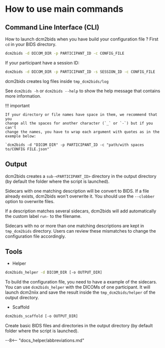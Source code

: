 # How to use main commands

## Command Line Interface (CLI)

How to launch dcm2bids when you have build your configuration file ? First `cd`
in your BIDS directory.

```bash
dcm2bids -d DICOM_DIR -p PARTICIPANT_ID -c CONFIG_FILE
```

If your participant have a session ID:

```bash
dcm2bids -d DICOM_DIR -p PARTICIPANT_ID -s SESSION_ID -c CONFIG_FILE
```

dcm2bids creates log files inside `tmp_dcm2bids/log`

See `dcm2bids -h` or `dcm2bids --help` to show the help message that contains
more information.

!!! important

    If your directory or file names have space in them, we recommend that you
    change all the spaces for another character (`_` or `-`) but if you can't
    change the names, you have to wrap each argument with quotes as in the
    exemple below: 

    `dcm2bids -d "DICOM DIR" -p PARTICIPANT_ID -c "path/with spaces to/CONFIG FILE.json"`



## Output

dcm2bids creates a `sub-<PARTICIPANT_ID>` directory in the output directory (by
default the folder where the script is launched).

Sidecars with one matching description will be convert to BIDS. If a file
already exists, dcm2bids won't overwrite it. You should use the `--clobber`
option to overwrite files.

If a description matches several sidecars, dcm2bids will add automatically the
custom label `run-` to the filename.

Sidecars with no or more than one matching descriptions are kept in
`tmp_dcm2bids` directory. Users can review these mismatches to change the
configuration file accordingly.

## Tools

- Helper

```bash
dcm2bids_helper -d DICOM_DIR [-o OUTPUT_DIR]
```

To build the configuration file, you need to have a example of the sidecars. You
can use `dcm2bids_helper` with the DICOMs of one participant. It will launch
dcm2niix and save the result inside the `tmp_dcm2bids/helper` of the output
directory.

- Scaffold

```bash
dcm2bids_scaffold [-o OUTPUT_DIR]
```

Create basic BIDS files and directories in the output directory (by default
folder where the script is launched).

[json-editor]: http://jsoneditoronline.org/

[^1]:
    For each acquisition, `dcm2niix` creates an associated `.json` file,
    containing information from the dicom header. These are known as
    **sidecars**. These are the sidecars `dcm2bids` uses to filter the groups of
    acquisitions.

    To define this filtering you will probably need to review these sidecars.
    You can generate all the sidecars for an individual participant using
    [dcm2bids_helper](./use-main-commands.md#tools).

--8<-- "docs_helper/abbreviations.md"
